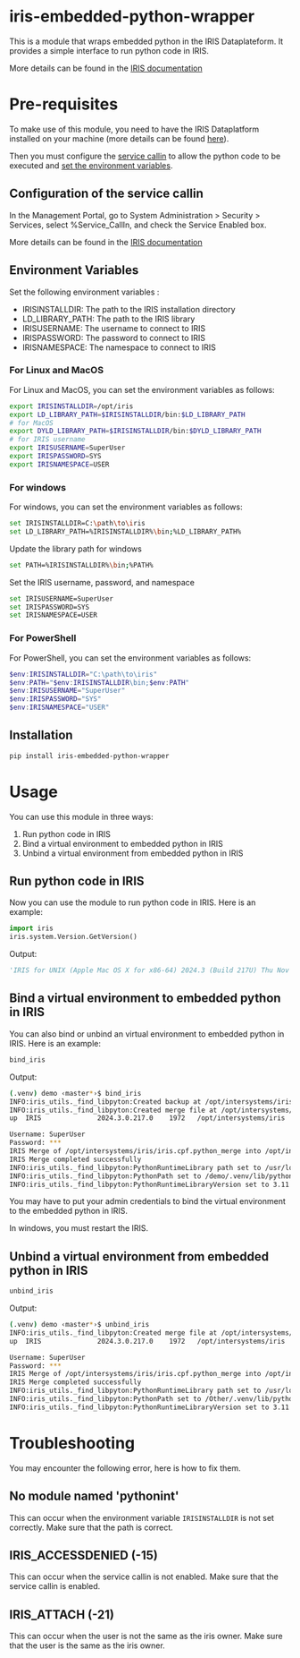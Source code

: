 # iris-embedded-python-wrapper

This is a module that wraps embedded python in the IRIS Dataplateform. It provides a simple interface to run python code in IRIS.

More details can be found in the [IRIS documentation](https://docs.intersystems.com/iris20243/csp/docbook/DocBook.UI.Page.cls?KEY=AFL_epython)

# Pre-requisites

To make use of this module, you need to have the IRIS Dataplatform installed on your machine (more details can be found [here](https://docs.intersystems.com/iris20243/csp/docbook/DocBook.UI.Page.cls?KEY=PAGE_deployment_install)).

Then you must configure the [service callin](#configuration-of-the-service-callin) to allow the python code to be executed and [set the environment variables](#environment-variables).

## Configuration of the service callin

In the Management Portal, go to System Administration > Security > Services, select %Service_CallIn, and check the Service Enabled box.

More details can be found in the [IRIS documentation](https://docs.intersystems.com/iris20243/csp/docbook/DocBook.UI.Page.cls?KEY=GEPYTHON_prereqs)

## Environment Variables

Set the following environment variables :

- IRISINSTALLDIR: The path to the IRIS installation directory
- LD_LIBRARY_PATH: The path to the IRIS library
- IRISUSERNAME: The username to connect to IRIS
- IRISPASSWORD: The password to connect to IRIS
- IRISNAMESPACE: The namespace to connect to IRIS

### For Linux and MacOS

For Linux and MacOS, you can set the environment variables as follows:

```bash
export IRISINSTALLDIR=/opt/iris
export LD_LIBRARY_PATH=$IRISINSTALLDIR/bin:$LD_LIBRARY_PATH
# for MacOS
export DYLD_LIBRARY_PATH=$IRISINSTALLDIR/bin:$DYLD_LIBRARY_PATH
# for IRIS username
export IRISUSERNAME=SuperUser
export IRISPASSWORD=SYS
export IRISNAMESPACE=USER
```

### For windows

For windows, you can set the environment variables as follows:
    
```bash
set IRISINSTALLDIR=C:\path\to\iris
set LD_LIBRARY_PATH=%IRISINSTALLDIR%\bin;%LD_LIBRARY_PATH%
```

Update the library path for windows

```bash
set PATH=%IRISINSTALLDIR%\bin;%PATH%
```

Set the IRIS username, password, and namespace

```bash
set IRISUSERNAME=SuperUser
set IRISPASSWORD=SYS
set IRISNAMESPACE=USER
```

### For PowerShell

For PowerShell, you can set the environment variables as follows:

```powershell
$env:IRISINSTALLDIR="C:\path\to\iris"
$env:PATH="$env:IRISINSTALLDIR\bin;$env:PATH"
$env:IRISUSERNAME="SuperUser"
$env:IRISPASSWORD="SYS"
$env:IRISNAMESPACE="USER"
```

## Installation  

```bash
pip install iris-embedded-python-wrapper
```

# Usage

You can use this module in three ways:

1. Run python code in IRIS
2. Bind a virtual environment to embedded python in IRIS
3. Unbind a virtual environment from embedded python in IRIS

## Run python code in IRIS

Now you can use the module to run python code in IRIS. Here is an example:

```python
import iris
iris.system.Version.GetVersion()
```

Output:

```python
'IRIS for UNIX (Apple Mac OS X for x86-64) 2024.3 (Build 217U) Thu Nov 14 2024 17:29:23 EST'
```

## Bind a virtual environment to embedded python in IRIS

You can also bind or unbind an virtual environment to embedded python in IRIS. Here is an example:

```bash
bind_iris
```

Output:

```bash
(.venv) demo ‹master*›$ bind_iris
INFO:iris_utils._find_libpyton:Created backup at /opt/intersystems/iris/iris.cpf.fa76423a7b924eb085911690c8266129
INFO:iris_utils._find_libpyton:Created merge file at /opt/intersystems/iris/iris.cpf.python_merge
up  IRIS              2024.3.0.217.0    1972   /opt/intersystems/iris

Username: SuperUser
Password: ***
IRIS Merge of /opt/intersystems/iris/iris.cpf.python_merge into /opt/intersystems/iris/iris.cpf
IRIS Merge completed successfully
INFO:iris_utils._find_libpyton:PythonRuntimeLibrary path set to /usr/local/Cellar/python@3.11/3.11.10/Frameworks/Python.framework/Versions/3.11/Python
INFO:iris_utils._find_libpyton:PythonPath set to /demo/.venv/lib/python3.11/site-packages
INFO:iris_utils._find_libpyton:PythonRuntimeLibraryVersion set to 3.11
```

You may have to put your admin credentials to bind the virtual environment to the embedded python in IRIS.

In windows, you must restart the IRIS.

## Unbind a virtual environment from embedded python in IRIS

```bash
unbind_iris
```

Output:

```bash
(.venv) demo ‹master*›$ unbind_iris
INFO:iris_utils._find_libpyton:Created merge file at /opt/intersystems/iris/iris.cpf.python_merge
up  IRIS              2024.3.0.217.0    1972   /opt/intersystems/iris

Username: SuperUser
Password: ***
IRIS Merge of /opt/intersystems/iris/iris.cpf.python_merge into /opt/intersystems/iris/iris.cpf
IRIS Merge completed successfully
INFO:iris_utils._find_libpyton:PythonRuntimeLibrary path set to /usr/local/Cellar/python@3.11/3.11.10/Frameworks/Python.framework/Versions/3.11/Python
INFO:iris_utils._find_libpyton:PythonPath set to /Other/.venv/lib/python3.11/site-packages
INFO:iris_utils._find_libpyton:PythonRuntimeLibraryVersion set to 3.11
```

# Troubleshooting

You may encounter the following error, here is how to fix them.

## No module named 'pythonint'

This can occur when the environment variable `IRISINSTALLDIR` is not set correctly. Make sure that the path is correct.

## IRIS_ACCESSDENIED (-15)

This can occur when the service callin is not enabled. Make sure that the service callin is enabled.

## IRIS_ATTACH (-21)

This can occur when the user is not the same as the iris owner. Make sure that the user is the same as the iris owner.